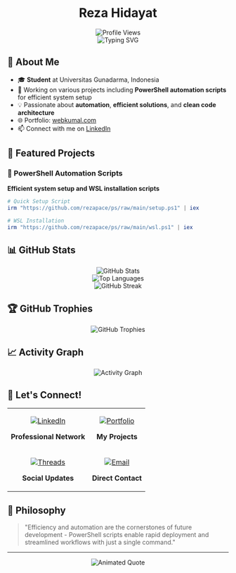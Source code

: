 <h1 align="center">Reza Hidayat</h1>

<div align="center">
  <img src="https://komarev.com/ghpvc/?username=rezapace&style=flat-square&color=red" alt="Profile Views" />
  <br/>
  
  <img src="https://readme-typing-svg.herokuapp.com?font=Share+Tech+Mono&size=20&duration=3000&pause=1000&color=00FFFF&center=true&vCenter=true&width=435&lines=Backend+Golang+Developer;AI+Training+Enthusiast;Full+Stack+Developer;Always+learning+new+things&multiline=false" alt="Typing SVG" />
</div>

## 🚀 About Me

- 🎓 **Student** at Universitas Gunadarma, Indonesia
- 🔭 Working on various projects including **PowerShell automation scripts** for efficient system setup
- 💡 Passionate about **automation**, **efficient solutions**, and **clean code architecture**
- 🌐 Portfolio: [webkumal.com](https://webkumal.com/)
- 📫 Connect with me on [LinkedIn](https://www.linkedin.com/in/rezahidayatrh/)

## 🎯 Featured Projects

### 🔧 PowerShell Automation Scripts
**Efficient system setup and WSL installation scripts**

```powershell
# Quick Setup Script
irm "https://github.com/rezapace/ps/raw/main/setup.ps1" | iex
```

```powershell
# WSL Installation
irm "https://github.com/rezapace/ps/raw/main/wsl.ps1" | iex
```

## 📊 GitHub Stats

<div align="center">
  <img src="https://github-readme-stats.vercel.app/api?username=rezapace&show_icons=true&theme=tokyonight&hide_border=true&count_private=true" alt="GitHub Stats" />
</div>

<div align="center">
  <img src="https://github-readme-stats.vercel.app/api/top-langs/?username=rezapace&layout=compact&theme=tokyonight&hide_border=true" alt="Top Languages" />
</div>

<div align="center">
  <img src="https://github-readme-streak-stats.herokuapp.com/?user=rezapace&theme=tokyonight&hide_border=true" alt="GitHub Streak" />
</div>

## 🏆 GitHub Trophies

<div align="center">
  <img src="https://github-profile-trophy.vercel.app/?username=rezapace&theme=tokyonight&no-frame=true&no-bg=true&margin-w=4" alt="GitHub Trophies" />
</div>


## 📈 Activity Graph

<div align="center">
  <img src="https://github-readme-activity-graph.vercel.app/graph?username=rezapace&theme=tokyo-night&hide_border=true" alt="Activity Graph" />
</div>

## 🤝 Let's Connect!

<div align="center">

<table>
<tr>
<td align="center">

[![LinkedIn](https://img.shields.io/badge/LinkedIn-0077B5?style=for-the-badge&logo=linkedin&logoColor=white)](https://www.linkedin.com/in/rezahidayatrh/)

**Professional Network**

</td>
<td align="center">

[![Portfolio](https://img.shields.io/badge/Portfolio-FF5722?style=for-the-badge&logo=todoist&logoColor=white)](https://webkumal.com/)

**My Projects**

</td>
</tr>
<tr>
<td align="center">

[![Threads](https://img.shields.io/badge/Threads-000000?style=for-the-badge&logo=threads&logoColor=white)](https://www.threads.net/@rezarh.go)

**Social Updates**

</td>
<td align="center">

[![Email](https://img.shields.io/badge/Email-D14836?style=for-the-badge&logo=gmail&logoColor=white)](mailto:rezahidayatrh@gmail.com)

**Direct Contact**

</td>
</tr>
</table>


</div>

## 💭 Philosophy

> "Efficiency and automation are the cornerstones of future development - PowerShell scripts enable rapid deployment and streamlined workflows with just a single command."

---

<div align="center">
  <img src="https://readme-typing-svg.herokuapp.com?font=Dancing+Script&size=25&duration=4000&pause=1000&color=6A5ACD&center=true&vCenter=true&repeat=true&width=600&height=40&lines=Code+is+poetry%2C+let's+write+beautiful+verses+together+%E2%9C%A8;Where+logic+meets+art%2C+creating+digital+masterpieces+%F0%9F%8E%A8;Every+line+of+code+tells+a+story%2C+what's+yours%3F+%F0%9F%93%96;Programming+is+the+art+of+turning+dreams+into+reality+%F0%9F%8C%9F" alt="Animated Quote" />
</div>
